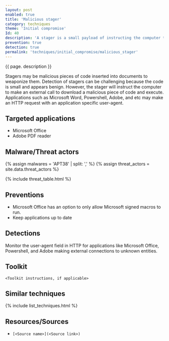 ```yaml
---
layout: post
enabled: true
title: 'Malicious stager'
category: techniques
theme: 'Initial compromise'
Id: 40
description: 'A stager is a small payload of instructing the computer to pull down the next phase of malicious code.'
prevention: true
detection: true
permalink: 'techniques/initial_compromise/malicious_stager'
---
```

{{ page. description }}

Stagers may be malicious pieces of code inserted into documents to weaponize them. Detection of stagers can be challenging because the code is small and appears benign. However, the stager will instruct the computer to make an external call to download a malicious piece of code and execute. Applications such as Microsoft Word, Powershell, Adobe, and etc may make an HTTP request with an application specific user-agent.

## Targeted applications

* Microsoft Office
* Adobe PDF reader

## Malware/Threat actors

<!-- Threat actors table -->
{% assign malwares = 'APT38' | split: ',' %}
{% assign threat_actors = site.data.threat_actors %}

{% include threat_table.html %}

## Preventions

* Microsoft Office has an option to only allow Microsoft signed macros to run.
* Keep applications up to date

## Detections

Monitor the user-agent field in HTTP for applications like Microsoft Office, Powershell, and Adobe making external connections to unknown entities.

## Toolkit

`<Toolkit instructions, if applicable>`

## Similar techniques

{% include list_techniques.html %}


## Resources/Sources

* `[<Source name>](<Source link>)`
